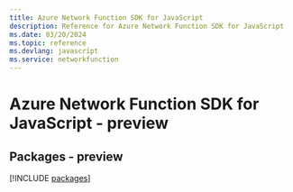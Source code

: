 ```yaml
---
title: Azure Network Function SDK for JavaScript
description: Reference for Azure Network Function SDK for JavaScript
ms.date: 03/20/2024
ms.topic: reference
ms.devlang: javascript
ms.service: networkfunction
---
```

# Azure Network Function SDK for JavaScript - preview
## Packages - preview
[!INCLUDE [packages](network-function-index.md)]